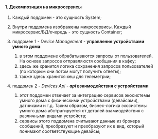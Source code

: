 #### 1. Декомпозиция на микросервисы
1. Каждый поддомен - это сущность System;
2. Внутри поддомена изображены микросервисы. Каждый микросервис/БД/очередь - это сущность Container;

1. поддомен 1 - *Device Management* - **управление устройствами умного дома**
   1. в этом поддомене обрабатываются запросы от пользователей. На основе запросов отправляюстя сообщения в кафку;
   2. здесь же хранится логика сохранения запросов пользователей (по которым они потом могут получить ответы);
   3. также здесь хранится кеш для телеметрии;

2. поддомен 2 - *Devices Api* - ***api* взаимодействия с устройствами**
   1. этот поддомен отвечает за интеграцию сервисов экосистемы умного дома с физическими устройствами (девайсами), датчиками и т.д. Таким образом, бизнес-логика экосистемы умного дома абстрагируется от деталей взамиодействия с различными видами устройств;
   2. сервисы этого поддомена считывают данные из брокера сообщений, преобразуют и преобразуют их в вид, который понимают соответствующие девайсы;

